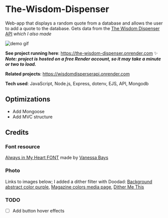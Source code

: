 # The-Wisdom-Dispenser  
Web-app that displays a random quote from a database and allows the user to add a quote to the database. Gets data from the [The Wisdom Dispenser API](https://wisdomdisperserapi.onrender.com) _*which I also made*_

![demo gif](https://github.com/DestineeAdams/portfolio-Website/blob/main/files/TheWisdomDispenser.gif?raw=true)

**See project running here**: https://the-wisdom-dispenser.onrender.com ✨  
***Note: project is hosted on a free Render account, so it may take a minute or two to load.***

**Related projects**: https://wisdomdisperserapi.onrender.com

**Tech used**: JavaScript, Node.js, Express, dotenv, EJS, API, Mongodb

## Optimizations
- Add Mongoose
- Add MVC structure 

## Credits
### Font resource  
[Always in My Heart FONT](https://www.1001freefonts.com/always-in-my-heart.font) made by [Vanessa Bays](http://bythebutterfly.com)

### Photo  
Links to images below; I added a dither filter with Doodad:
[Background abstract color purple](https://pixabay.com/illustrations/background-abstract-color-purple-7276646/), [Magazine colors media page](https://pixabay.com/photos/magazine-colors-media-page-806073/), [Dither Me This](https://doodad.dev/dither-me-this/)

### TODO
- [ ] Add button hover effects
